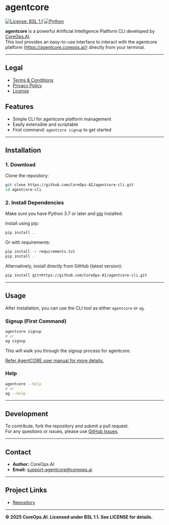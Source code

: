 # agentcore

[![License: BSL 1.1](https://img.shields.io/badge/License-BSL%201.1-blue.svg)](https://mariadb.com/bsl11)
[![Python](https://img.shields.io/badge/python-3.7%2B-blue.svg)](https://www.python.org/)

**agentcore** is a powerful Artificial Intelligence Platform CLI developed by [CoreOps.AI](https://coreops.ai).  
This tool provides an easy-to-use interface to interact with the agentcore platform (https://agentcore.coreops.ai/) directly from your terminal.

---
## Legal

- [Terms & Conditions](./terms_condition.md)
- [Privacy Policy](./privacy_policy.md)
- [License](./LICENSE)

## Features

- Simple CLI for agentcore platform management
- Easily extensible and scriptable
- First command: `agentcore signup` to get started

---

## Installation

### 1. Download

Clone the repository:

```bash
git clone https://github.com/CoreOps-AI/agentcore-cli.git
cd agentcore-cli
```

### 2. Install Dependencies

Make sure you have Python 3.7 or later and [pip](https://pip.pypa.io/) installed.

Install using pip:

```bash
pip install .
```

Or with requirements:

```bash
pip install -r requirements.txt
pip install .
```

Alternatively, install directly from GitHub (latest version):

```bash
pip install git+https://github.com/CoreOps-AI/agentcore-cli.git
```

---

## Usage

After installation, you can use the CLI tool as either `agentcore` or `ag`.

### Signup (First Command)

```bash
agentcore signup
# or
ag signup
```

This will walk you through the signup process for agentcore.

[Refer AgentCORE user manual for more details.](./User_Manual.pdf)

### Help

```bash
agentcore --help
# or
ag --help
```

---

## Development

To contribute, fork the repository and submit a pull request.  
For any questions or issues, please use [GitHub Issues](https://github.com/CoreOps-AI/agentcore-cli/issues).

---

## Contact

- **Author:** CoreOps.AI
- **Email:** support-agentcore@coreops.ai

---

## Project Links

- [Repository](https://github.com/CoreOps-AI/agentcore-cli)

---

**© 2025 CoreOps.AI. Licensed under BSL 1.1. See LICENSE for details.**
